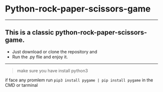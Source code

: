 # Python-rock-paper-scissors-game
---

This is a classic python-rock-paper-scissors-game.
---
* Just download  or clone the repository and 
* Run the .py flie and enjoy it.
---
> make sure you have install python3

if face any promlem run `pip3 install pygame | pip install pygame` in the CMD or tarminal
